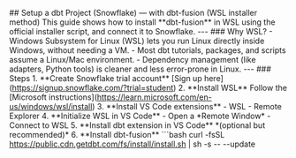 \## Setup a dbt Project (Snowflake) — with dbt-fusion (WSL installer method) This guide shows how to install \*\*dbt-fusion\*\* in WSL using the official installer script, and connect it to Snowflake. --- ### Why WSL? - Windows Subsystem for Linux (WSL) lets you run Linux directly inside Windows, without needing a VM. - Most dbt tutorials, packages, and scripts assume a Linux/Mac environment. - Dependency management (like adapters, Python tools) is cleaner and less error-prone in Linux. --- ### Steps 1. \*\*Create Snowflake trial account\*\* \[Sign up here\](https://signup.snowflake.com/?trial=student) 2. \*\*Install WSL\*\* Follow the \[Microsoft instructions\](https://learn.microsoft.com/en-us/windows/wsl/install) 3. \*\*Install VS Code extensions\*\* - WSL - Remote Explorer 4. \*\*Initialize WSL in VS Code\*\* - Open a \*Remote Window\* - Connect to WSL 5. \*\*Install dbt extension in VS Code\*\* \*(optional but recommended)\* 6. \*\*Install dbt-fusion\*\* \`\`\`bash curl -fsSL https://public.cdn.getdbt.com/fs/install/install.sh | sh -s -- --update